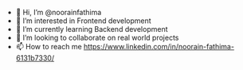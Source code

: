 - 👋 Hi, I’m @noorainfathima
- 👀 I’m interested in Frontend development
- 🌱 I’m currently learning Backend development
- 💞️ I’m looking to collaborate on real world projects 
- 📫 How to reach me https://www.linkedin.com/in/noorain-fathima-6131b7330/
  
  

<!---
noorainfathima/noorainfathima is a ✨ special ✨ repository because its `README.md` (this file) appears on your GitHub profile.
You can click the Preview link to take a look at your changes.
--->
